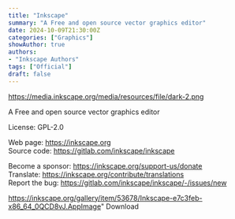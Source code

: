 ```yaml
---
title: "Inkscape"
summary: "A Free and open source vector graphics editor"
date: 2024-10-09T21:30:00Z
categories: ["Graphics"]
showAuthor: true
authors:
- "Inkscape Authors"
tags: ["Official"]
draft: false
---
```


https://media.inkscape.org/media/resources/file/dark-2.png

A Free and open source vector graphics editor

License: GPL-2.0

Web page: <https://inkscape.org>  
Source code: <https://gitlab.com/inkscape/inkscape>

Become a sponsor: <https://inkscape.org/support-us/donate>  
Translate: <https://inkscape.org/contribute/translations>  
Report the bug: <https://gitlab.com/inkscape/inkscape/-/issues/new>  

https://inkscape.org/gallery/item/53678/Inkscape-e7c3feb-x86_64_0QCD8vJ.AppImage" 
Download
